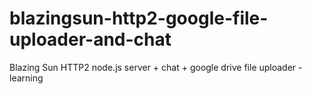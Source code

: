 # blazingsun-http2-google-file-uploader-and-chat
Blazing Sun HTTP2 node.js server + chat + google drive file uploader - learning
